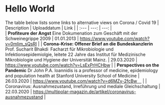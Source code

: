 # Hello World

The table below lists some links to alternative views on Corona / Covid 19
| Description  | Uploaddatum | Link | 
| :---         | ---:  |   ---:      |  
| **Profiteure der Angst** Eine Dokumenation zum Geschäft mit der Schweinegrippe 2009   | 01.01.2013 | https://www.youtube.com/watch?v=0mlim_sQsRI |
| **Corona-Krise: Offener Brief an die Bundeskanzlerin**  Prof. Sucharit Bhakdi Facharzt für Mikrobiologie und Infektionsepidemiolgie, leitete 22 Jahre das Institut für Medizinische Mikrobiologie und Hygiene der Universität Mainz. | 29.03.2020 | https://www.youtube.com/watch?v=LsExPrHCHbw |
| **Perspectives on the Pandemic** Dr John P.A. Ioannidis is a professor of medicine, epidemiology and population health at Stanford University School of Medicine | 26.03.2020 |  https://www.youtube.com/watch?v=d6MZy-2fcBw    |
| Coronavirus: Ausnahmezustand, Irreführung und mediale Gleichschaltung | 22.03.2020 | https://multipolar-magazin.de/artikel/coronavirus-ausnahmezustand |



